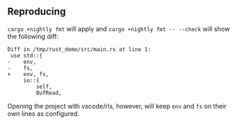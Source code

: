 ## Reproducing

`cargo +nightly fmt` will apply and `cargo +nightly fmt -- --check` will show the following diff:

```
Diff in /tmp/rust_demo/src/main.rs at line 1:
 use std::{
-    env,
-    fs,
+    env, fs,
     io::{
         self,
         BufRead,
```

Opening the project with vscode/rls, however, will keep `env` and `fs` on their own lines as configured.